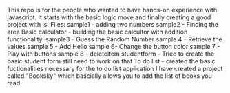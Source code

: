 This repo is for the people who wanted to have hands-on experience with javascript. It starts with the basic logic move and finally creating a good project with js. 
Files:
sample1 - adding two numbers
sample2 - Finding the area 
Basic calculator  - building the basic calcultor with addition functionality. 
sample3 - Guess the Random Number 
sample 4 - Retrieve the values
sample 5 - Add Hello
sample 6- Change the button color
sample 7 - Play with buttons 
sample 8 - deleteitem
studentform - Tried to create the basic student form still need to work on that
To do list - created the basic fuctionalities necessary for the to do list application
I have created a project called "Booksky" which bascially allows you to add the list of books you read. 
